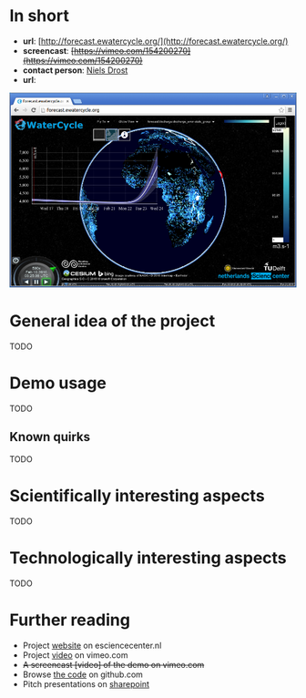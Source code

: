 
# In short

- **url**: [http://forecast.ewatercycle.org/](http://forecast.ewatercycle.org/)
- **screencast**: ~~[https://vimeo.com/154200270](https://vimeo.com/154200270)~~
- **contact person**: [Niels Drost](https://www.esciencecenter.nl/profile/dr.-niels-drost)
- **url**: 
 
![screenshot](/demos/ewatercycle/screencapture-demo-ewatercycle.png "eWaterCycle demo screenshot")

# General idea of the project

TODO

# Demo usage

TODO

## Known quirks

TODO

# Scientifically interesting aspects

TODO

# Technologically interesting aspects

TODO

# Further reading

- Project [website](https://www.esciencecenter.nl/project/ewatercycle) on esciencecenter.nl
- Project [video](https://vimeo.com/106811249) on vimeo.com
- ~~A screencast [video] of the demo on vimeo.com~~
- Browse [the code](https://github.com/nlesc?utf8=%E2%9C%93&query=ewatercycle) on github.com
- Pitch presentations on [sharepoint](https://nlesc.sharepoint.com/Shared%20Documents/Forms/AllItems.aspx?RootFolder=%2FShared%20Documents%2FNLeSC%20Project%20Presentations%2FCurrent%2FeWaterCycle&FolderCTID=0x0120004EB0DBA245A10041AA401E78745EB1B1&View={2CC9F224-02CB-49B5-9DBB-C97AE29C8572})


